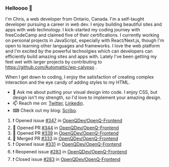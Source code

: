 ### Helloooo 👋

I'm Chris, a web developer from Ontario, Canada. I'm a self-taught developer pursuing a career in web dev. I enjoy building beautiful sites and apps with web technology.
I kick-started my coding journey with freeCodeCamp and claimed five of their certifications.  I currently working on personal projects in JavaScript, especially with React/Next.js, though I'm open to learning other languages and frameworks. I love the web platform and I'm excited by the powerful technolgies which can developers can efficiently build amazing sites and apps with. Lately I've been getting my feet wet with larger projects by contributing to https://github.com/Automattic/wp-calypso .

When I get down to coding, I enjoy the satisfaction of creating complex interaction and the eye candy of adding styles to my HTML. 

- 💬 Ask me about putting your visual design into code. I enjoy CSS, but design isn't my strength, so I'd love to implement your amazing design.
- 📫 Reach me on: [Twitter](https://twitter.com/Christo28120856), [Linkedin](https://www.linkedin.com/in/christopher-stevers-07b9a5204/).
- ⌨ Check out my blog: [Scribo](https://christopherstevers.cf).
<!--
**Christopher-Stevers/Christopher-Stevers** is a ✨ _special_ ✨ repository because its `README.md` (this file) appears on your GitHub profile.

Here are some ideas to get you started:

- 🔭 I’m currently working on ...
- 🌱 I’m currently learning ...
- 👯 I’m looking to collaborate on ...
- 🤔 I’m looking for help with ...
- 😄 Pronouns: ...
- ⚡ Fun fact: ...
-->

<!--START_SECTION:activity-->
1. ❗️ Opened issue [#347](https://github.com/OpenQDev/OpenQ-Frontend/issues/347) in [OpenQDev/OpenQ-Frontend](https://github.com/OpenQDev/OpenQ-Frontend)
2. 💪 Opened PR [#344](https://github.com/OpenQDev/OpenQ-Frontend/pull/344) in [OpenQDev/OpenQ-Frontend](https://github.com/OpenQDev/OpenQ-Frontend)
3. 💪 Opened PR [#339](https://github.com/OpenQDev/OpenQ-Frontend/pull/339) in [OpenQDev/OpenQ-Frontend](https://github.com/OpenQDev/OpenQ-Frontend)
4. 🎉 Merged PR [#333](https://github.com/OpenQDev/OpenQ-Frontend/pull/333) in [OpenQDev/OpenQ-Frontend](https://github.com/OpenQDev/OpenQ-Frontend)
5. ❗️ Opened issue [#331](https://github.com/OpenQDev/OpenQ-Frontend/issues/331) in [OpenQDev/OpenQ-Frontend](https://github.com/OpenQDev/OpenQ-Frontend)
6. ❗️ Reopened issue [#283](https://github.com/OpenQDev/OpenQ-Frontend/issues/283) in [OpenQDev/OpenQ-Frontend](https://github.com/OpenQDev/OpenQ-Frontend)
7. ❗️ Closed issue [#283](https://github.com/OpenQDev/OpenQ-Frontend/issues/283) in [OpenQDev/OpenQ-Frontend](https://github.com/OpenQDev/OpenQ-Frontend)
<!--END_SECTION:activity-->
